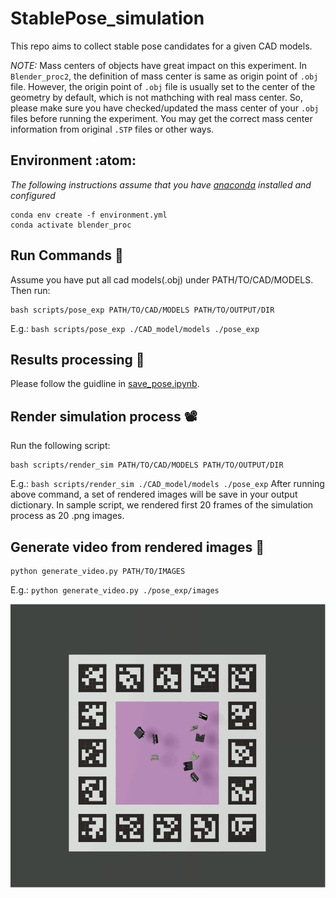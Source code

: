 # StablePose_simulation
This repo aims to collect stable pose candidates for a given CAD models.

*NOTE:* Mass centers of objects have great impact on this experiment. In `Blender_proc2`, the definition of mass center is same as origin point of `.obj` file.
However, the origin point of `.obj` file is usually set to the center of the geometry by default, which is not mathching with real mass center. 
So, please make sure you have checked/updated the mass center of your `.obj` files before running the experiment. You may get the correct mass center information from original `.STP` files or other ways.


## Environment :atom:

*The following instructions assume that you have [anaconda][conda] installed and configured*

```
conda env create -f environment.yml
conda activate blender_proc
```

## Run Commands :rocket:	
Assume you have put all cad models(.obj) under PATH/TO/CAD/MODELS. Then run:

```
bash scripts/pose_exp PATH/TO/CAD/MODELS PATH/TO/OUTPUT/DIR
```
E.g.:  `bash scripts/pose_exp ./CAD_model/models ./pose_exp`

## Results processing :floppy_disk:
Please follow the guidline in [save_pose.ipynb](https://github.com/yangfei4/StablePose_simulation/blob/main/save_pose.ipynb).

## Render simulation process :film_projector:	
Run the following script:
```
bash scripts/render_sim PATH/TO/CAD/MODELS PATH/TO/OUTPUT/DIR
```
E.g.:  `bash scripts/render_sim ./CAD_model/models ./pose_exp`
After running above command, a set of rendered images will be save in your output dictionary.
In sample script, we rendered first 20 frames of the simulation process as 20 .png images.

## Generate video from rendered images  :vhs:	
```
python generate_video.py PATH/TO/IMAGES
```
E.g.:  `python generate_video.py ./pose_exp/images`

![](./simulation_demo.gif)

[conda]: https://docs.conda.io/projects/conda/en/latest/user-guide/install/index.html
